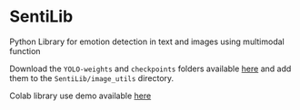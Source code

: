 # SentiLib
Python Library for emotion detection in text and images using multimodal function


Download the ```YOLO-weights``` and ```checkpoints``` folders available [here](https://drive.google.com/drive/folders/1s_K-ioCcQ7n8Ob-m4h-mz0-bMGtrRurN?usp=sharing) and add them to the ```SentiLib/image_utils``` directory.

Colab library use demo available [here](https://colab.research.google.com/drive/1ARAdw5cyJo4UdPw0Kt6LzdKGPDcuGr-V?usp=sharing)

<!-- # A Multi-modal Visual Emotion Recognition Method to Instantiate an Ontology

The goal of this project is to recognise emotions in most situations. For this, four kinds of data are taken: face, posture, body and context/environment features. Each of these are processed independently and then combined with a merging method called EmbraceNet+, wich is an extention of the [EmbraceNet](https://github.com/idearibosome/embracenet).

<img src="figures/multimodal_method.png" alt="multimodal method" width="850"/>

This repository include the fully implementation of the multi-modal method in a Google Colab environment, its training and performed tests.

> **Disclaimer**: Due to lack of resources and time, the code was not tested locally. Perhaps the notebooks available will help with errors.

## Requeriments
- pytorch >= 1.6
- CUDA 10.1
- mxnet-cu101
- insightface
- numpy
- cv2
- tqdm
- pandas
- sklearn

## Data Used

<img src="figures/data_example.png" alt="data example" width="800"/> -->
<!-- ![alt text](https://github.com/juan1t0/multimodalDLforER/blob/master/figures/data_example.png) -->

<!-- The used data are shared [here](https://drive.google.com/file/d/1JAGejLFaymrIsq44icV42IdaAdydSdk9/view?usp=sharing), this zip contains all the data for each modality in numpy array format.

This dataset is acquire form the original [EMOTIC dataset](http://sunai.uoc.edu/emotic/download.html).

Moreover, the number of annotated emotions in EMOTIC (26) were reduced by grouping, following the taxonomy of Mr. Plutchik, into eight groups.

<img src="figures/grouping.png" alt="data grouping" width="600"/>

The weighted random sampler from pytorch was used in training time trying to solve the unbalancing of the EMOTIC dataset.

## Execution

### Google Colab
- First notebook, [EmbraeNet_Plus.ipynb](https://github.com/juan1t0/multimodalDLforER/blob/master/EmbraeNet_Plus.ipynb), contains the EMOTIC procesing, modalities input adequation, and the training and test of four independent modalities and of the multi-modal method.
- Second notebook, [Demo_n_other_evals.ipynb](https://github.com/juan1t0/multimodalDLforER/blob/master/Demo_n_other_evals.ipynb), contains the procedures for carry out the inferences of the test results, and the procedures for fully use of the method, from input image to get the output, calculating the execution time.

### Local
The file tree must look like this:

```
  multimodalDLforER
  |-checkpoints
  | |-models
  | | |-bodyabn_last.pth
  | | |-contextabn_best.pth
  | | |-facevgg_best.pth
  | | \\-posedgcnn_ws_last.pth
  | |-checkpoints
  | | \\...
  | |-thresholds
  | | |-thresholds_validation.npy
  | | \\...
  | |-YOLO
  | | |-YOLO-weights
  | | | \\...
  | | |-coco.names
  | | \\...
  | \\...
  | |-hrnet_w48_384x288.pth
  | \\...
  |-configs
  | |-embracenet_plus.json
  | \\...
  |-EMOTIC
  | \\...
  |-models
  | |-utils
  | | \\..
  | \\...
  |-utils
  | \\...
  \\-processor.py
```
 
#### Training
```bash
  python processor.py -u checkpoints/models/ -o train -d EMOTIC/ -c configs/embracenet_plus.json -g 0 -s checkpoints/ebnplus -v
```
#### Test
```bash
  python processor.py -p -u checkpoints/models/ -m checkpoints/checkpoints/ebnplus/ebnp.pth -o test -d EMOTIC/ -c configs/embracenet_plus.json -g 0 
```
#### Inference
```bash
  python processor.py -p -u checkpoints/models/ -m checkpoints/checkpoints/ebnplus/ebnp.pth -o inference -c configs/embracenet_plus.json -g 0 -i img.png -r checkpoints/thresholds/thresholds_validation.npy
```
#### Help of arguments
[-h] [-a UNIMODAL] [-t MODAlity] [-p PRETRAINED] [-n UNIMODEL] [-u UNIMODELS] [-m MULTIMODEL] [-o MODE] [-d DATASET] [-c CONFIGURATION] [-g CUDA] [-s SAVENAME] [-v OVERSAMPLE] [-i INPUTFILE] [-r THRESHOLD]


## Citation
If you use our code or models in your research, please cite with:
```
@inproceedings{heredia2021multi,
  title={A Multi-modal Visual Emotion Recognition Method to Instantiate an Ontology},
  author={Heredia, Juan and Cardinale, Yudith and Dongo, Irvin and D{\'\i}az-Amado, Jose},
  booktitle={16th International Conference on Software Technologies},
  pages={453--464},
  year={2021},
  organization={SCITEPRESS-Science and Technology Publications}
}
```

## Acknowledgments
This research was supported by the FONDO NACIONAL DEDESARROLLO CIENTÍFICO, TECNOLÓGICO Y DE INNOVACIÓN TECNOLÓGICA - FONDECYT as executing entity of CONCYTEC under grant agreement no.01-2019-FONDECYT-BM-INC.INV in the project RUTAS: Robots for Urban Tourism,Autonomous and Semantic web based. -->